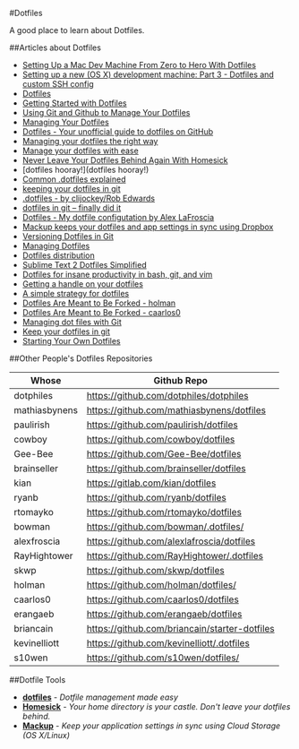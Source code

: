 #Dotfiles

A good place to learn about Dotfiles.

##Articles about Dotfiles

- [Setting Up a Mac Dev Machine From Zero to Hero With Dotfiles](http://code.tutsplus.com/tutorials/setting-up-a-mac-dev-machine-from-zero-to-hero-with-dotfiles--net-35449)
- [Setting up a new (OS X) development machine: Part 3 - Dotfiles and custom SSH config](https://mattstauffer.co/blog/setting-up-a-new-os-x-development-machine-part-3-dotfiles-rc-files-and-ssh-config)
- [Dotfiles](http://drewbarontini.com/setup/dotfiles/)
- [Getting Started with Dotfiles](https://medium.com/@webprolific/getting-started-with-dotfiles-43c3602fd789#.h8df6fbf8)
- [Using Git and Github to Manage Your Dotfiles](http://blog.smalleycreative.com/tutorials/using-git-and-github-to-manage-your-dotfiles/)
- [Managing Your Dotfiles](http://www.anishathalye.com/2014/08/03/managing-your-dotfiles/)
- [Dotfiles - Your unofficial guide to dotfiles on GitHub](https://dotfiles.github.io/)
- [Managing your dotfiles the right way](http://www.placona.co.uk/1224/linux/managing-your-dotfiles-the-right-way/)
- [Manage your dotfiles with ease](http://gee-bee.github.io/manage-your-dotfiles-with-ease/)
- [Never Leave Your Dotfiles Behind Again With Homesick](http://technicalpickles.com/posts/never-leave-your-dotfiles-behind-again-with-homesick/)
- [dotfiles hooray!](dotfiles hooray!)
- [Common .dotfiles explained](http://www.stsci.edu/old/cisd/software/UNIX/dotfiles.html)
- [keeping your dotfiles in git](http://blog.ociru.net/2013/03/15/keeping-your-dotfiles-in-git)
- [.dotfiles - by clijockey/Rob Edwards](https://clijockey.com/dotfiles/)
- [dotfiles in git – finally did it](http://www.xxeo.com/archives/2010/02/16/dotfiles-in-git-finally-did-it.html)
- [Dotfiles - My dotfile configutation by Alex LaFroscia](http://devpost.com/software/dotfiles-po9vm)
- [Mackup keeps your dotfiles and app settings in sync using Dropbox](https://changelog.com/keep-your-mac-application-settings-and-dotfiles-in-sync-with-mackup/)
- [Versioning Dotfiles in Git](https://blog.nelhage.com/2010/02/versioning-dotfiles-in-git/)
- [Managing Dotfiles](http://rayhightower.com/blog/2014/04/15/managing-dotfiles/)
- [Dotfiles distribution](http://blog.booking.com/dotfiles-distribution-at-booking.com.html)
- [Sublime Text 2 Dotfiles Simplified](http://zanshin.net/2013/01/21/sublime-text-2-dotfiles-simplified/)
- [Dotfiles for insane productivity in bash, git, and vim](http://yanpritzker.com/2011/11/17/dotfiles-for-ultimate-productivity-in-bash-and-vim/)
- [Getting a handle on your dotfiles](http://mongers.org/dot/)
- [A simple strategy for dotfiles](https://dzone.com/articles/simple-strategy-dotfiles)
- [Dotfiles Are Meant to Be Forked - holman](http://zachholman.com/2010/08/dotfiles-are-meant-to-be-forked/)
- [Dotfiles Are Meant to Be Forked - caarlos0](http://carlosbecker.com/posts/dotfiles-are-meant-to-be-forked/)
- [Managing dot files with Git](http://blog.sanctum.geek.nz/managing-dot-files-with-git/)
- [Keep your dotfiles in git](https://coderwall.com/p/ynu8xq/keep-your-dotfiles-in-git)
- [Starting Your Own Dotfiles](http://briancain.net/starting-your-own-dotfiles/)


##Other People's Dotfiles Repositories

Whose         | Github Repo
--------------|------------------
dotphiles     | https://github.com/dotphiles/dotphiles
mathiasbynens | https://github.com/mathiasbynens/dotfiles
paulirish     | https://github.com/paulirish/dotfiles
cowboy        | https://github.com/cowboy/dotfiles
Gee-Bee       | https://github.com/Gee-Bee/dotfiles
brainseller   | https://github.com/brainseller/dotfiles
kian          | https://gitlab.com/kian/dotfiles
ryanb         | https://github.com/ryanb/dotfiles
rtomayko      | https://github.com/rtomayko/dotfiles
bowman        | https://github.com/bowman/.dotfiles/
alexfroscia   | https://github.com/alexlafroscia/dotfiles
RayHightower  | https://github.com/RayHightower/.dotfiles 
skwp          | https://github.com/skwp/dotfiles
holman        | https://github.com/holman/dotfiles/
caarlos0      | https://github.com/caarlos0/dotfiles 
erangaeb      | https://github.com/erangaeb/dotfiles 
briancain     | https://github.com/briancain/starter-dotfiles 
kevinelliott  | https://github.com/kevinelliott/.dotfiles 
s10wen        | https://github.com/s10wen/dotfiles/

##Dotfile Tools
- [**dotfiles**](https://github.com/jbernard/dotfiles) - _Dotfile management made easy_
- [**Homesick**](https://github.com/technicalpickles/homesick) - _Your home directory is your castle. Don't leave your dotfiles behind._
- [**Mackup**](https://github.com/lra/mackup) - _Keep your application settings in sync using Cloud Storage (OS X/Linux)_
